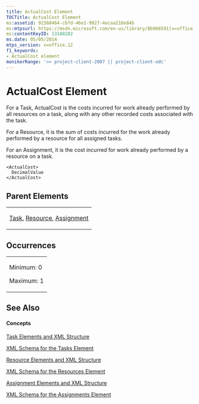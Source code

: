 ```yaml
---
title: ActualCost Element
TOCTitle: ActualCost Element
ms:assetid: 91560464-cbfd-46e1-9927-4ecaa218e84b
ms:mtpsurl: https://msdn.microsoft.com/en-us/library/Bb968591(v=office.12)
ms:contentKeyID: 13188282
ms.date: 05/05/2014
mtps_version: v=office.12
f1_keywords:
- ActualCost element
monikerRange: '>= project-client-2007 || project-client-odc'
---
```


# ActualCost Element




For a Task, ActualCost is the costs incurred for work already performed by all resources on a task, along with any other recorded costs associated with the task.

For a Resource, it is the sum of costs incurred for the work already performed by a resource for all assigned tasks.

For an Assignment, it is the cost incurred for work already performed by a resource on a task.

    <ActualCost>
      DecimalValue
    </ActualCost>

## Parent Elements

<table>
<colgroup>
<col style="width: 100%" />
</colgroup>
<tbody>
<tr class="odd">
<td><p><a href="task-element.md">Task</a>, <a href="resource-element.md">Resource</a>, <a href="assignment-element.md">Assignment</a></p></td>
</tr>
</tbody>
</table>

## Occurrences

<table>
<colgroup>
<col style="width: 100%" />
</colgroup>
<tbody>
<tr class="odd">
<td><p>Minimum: 0</p>
<p>Maximum: 1</p></td>
</tr>
</tbody>
</table>

## See Also

#### Concepts

[Task Elements and XML Structure](task-elements-and-xml-structure.md)

[XML Schema for the Tasks Element](xml-schema-for-the-tasks-element.md)

[Resource Elements and XML Structure](resource-elements-and-xml-structure.md)

[XML Schema for the Resources Element](xml-schema-for-the-resources-element.md)

[Assignment Elements and XML Structure](assignment-elements-and-xml-structure.md)

[XML Schema for the Assignments Element](xml-schema-for-the-assignments-element.md)

